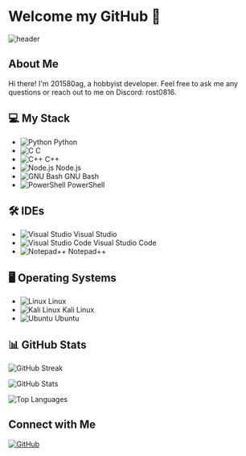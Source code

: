 # Welcome my GitHub 👋

![header](https://capsule-render.vercel.app/api?type=waving&color=0:EEFF00,100:a82da8&height=300&section=header&text=WELCOME&fontSize=40)

## About Me
Hi there! I'm 201580ag, a hobbyist developer. Feel free to ask me any questions or reach out to me on Discord: rost0816.

## 💻 My Stack
- <img alt="Python" src="https://img.shields.io/badge/Python-3776AB.svg?&style=for-the-badge&logo=Python&logoColor=white"/> Python
- <img alt="C" src="https://img.shields.io/badge/C-8B9CC.svg?&style=for-the-badge&logo=C&logoColor=white"/> C
- <img alt="C++" src="https://img.shields.io/badge/C++-00599C.svg?&style=for-the-badge&logo=c++&logoColor=white"/> C++
- <img alt="Node.js" src="https://img.shields.io/badge/Node.js-339933.svg?&style=for-the-badge&logo=Node.js&logoColor=black"/> Node.js
- <img alt="GNU Bash" src="https://img.shields.io/badge/GNU Bash-4EAA25.svg?&style=for-the-badge&logo=GNU Bash&logoColor=black"/> GNU Bash
- <img alt="PowerShell" src="https://img.shields.io/badge/PowerShell-5391FE.svg?&style=for-the-badge&logo=PowerShell&logoColor=black"/> PowerShell

## 🛠️ IDEs
- <img alt="Visual Studio" src="https://img.shields.io/badge/Visual Studio-5C2D91.svg?&style=for-the-badge&logo=Visual Studio&logoColor=white"/> Visual Studio
- <img alt="Visual Studio Code" src="https://img.shields.io/badge/Visual Studio Code-007ACC.svg?&style=for-the-badge&logo=Visual Studio Code&logoColor=white"/> Visual Studio Code
- <img alt="Notepad++" src="https://img.shields.io/badge/Notepad++-90E59A.svg?&style=for-the-badge&logo=Notepad++&logoColor=white"/> Notepad++

## 🖥️ Operating Systems
- <img alt="Linux" src="https://img.shields.io/badge/Linux-FCC624.svg?&style=for-the-badge&logo=Linux&logoColor=white"/> Linux
- <img alt="Kali Linux" src="https://img.shields.io/badge/Kali Linux-557C94.svg?&style=for-the-badge&logo=Kali Linux&logoColor=white"/> Kali Linux
- <img alt="Ubuntu" src="https://img.shields.io/badge/Ubuntu-E95420.svg?&style=for-the-badge&logo=Ubuntu&logoColor=black"/> Ubuntu

## 📊 GitHub Stats
![GitHub Streak](https://streak-stats.demolab.com?user=201580ag&theme=yellowdark&date_format=%5BY.%5Dn.j)

![GitHub Stats](https://github-readme-stats-henna-omega-51.vercel.app/api?username=201580ag&show_icons=true&theme=great-gatsby)

![Top Languages](https://github-readme-stats-henna-omega-51.vercel.app/api/top-langs/?username=201580ag&layout=compact&hide=jupyter%20notebook&theme=great-gatsby)

## Connect with Me
<a href="https://github.com/201580ag"><img alt="GitHub" src="https://img.shields.io/badge/GitHub-181717.svg?&style=for-the-badge&logo=GitHub&logoColor=white"/></a>
